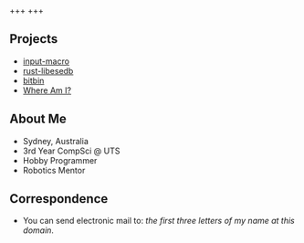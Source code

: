 +++
+++

## Projects

* [input-macro](https://crates.io/crates/input-macro)
* [rust-libesedb](https://crates.io/crates/libesedb)
* [bitbin](https://github.com/sunsetkookaburra/bitbin)
* [Where Am I?](https://sunsetkookaburra.xyz/geo/)


## About Me

* Sydney, Australia
* 3rd Year CompSci @ UTS
* Hobby Programmer
* Robotics Mentor

## Correspondence

* You can send electronic mail to: *the first three letters of my name at this domain*.
